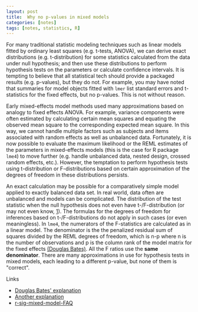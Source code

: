 ```yaml
---
layout: post
title:  Why no p-values in mixed models 
categories: [notes]
tags: [notes, statistics, R]
---
```


For many traditional statistic modeling techniques such as linear models fitted by ordinary least squares (e.g. t-tests, ANOVA), we can derive exact distributions (e.g. t-distribution) for some statistics calculated from the data under null hypothesis; and then use these distributions to perform hypothesis tests on the parameters or calculate confidence intervals. It is tempting to believe that all statistical tech should provide a packaged results (e.g. p-values), but they do not. For example, you may have noted that summaries for model objects fitted with `lmer` list standard errors and t-statistics for the fixed effects, but no p-values. This is not without reason.

Early mixed-effects model methods used many approximations based on analogy to fixed effects ANOVA. For example, variance components were often estimated by calculating certain mean squares and equating the observed mean square to the corresponding expected mean square. In this way, we cannot handle multiple factors such as subjects and items associated with random effects as well as unbalanced data. Fortunately, it is now possible to evaluate the maximum likelihood or the REML estimates of the parameters in mixed-effects models (this is the case for R package `lme4`) to move further (e.g. handle unbalanced data, nested design, crossed random effects, etc.). However, the temptation to perform hypothesis tests using t-distribution or F-distributions based on certain approximation of the degrees of freedom in these distributions persists. 

An exact calculation may be possible for a comparatively simple model applied to exactly balanced data set. In real world, data often are unbalanced and models can be complicated. The distribution of the test statistic when the null hypothesis does not even have t-/F-distribution (or may not even know, [1][id1]). The formulas for the degrees of freedom for inferences based on t-/F-distributions do not apply in such cases (or even meaningless). In `lme4`, the numerators of the F-statistics are calculated as in a linear model. The denominator is the the penalized residual sum of squares divided by the REML degrees of freedom, which is n-p where n is the number of observations and p is the column rank of the model matrix for the fixed effects [(Douglas Bates)][id2]. All the F ratios use the **same denominator**. There are many approximations in use for hypothesis tests in mixed models, each leading to a different p-value, but none of them is "correct".

[id1]: https://stat.ethz.ch/pipermail/r-sig-mixed-models/2008q2/000904.html "r mail list"
[id2]: https://stat.ethz.ch/pipermail/r-help/2006-May/094765.html "explained by Douglas Bates"

Links 

- [Douglas Bates' explanation](https://stat.ethz.ch/pipermail/r-help/2006-May/094765.html)
- [Another explanation](https://stat.ethz.ch/pipermail/r-sig-mixed-models/2008q2/000904.html)
- [r-sig-mixed-model-FAQ](http://glmm.wikidot.com/faq)